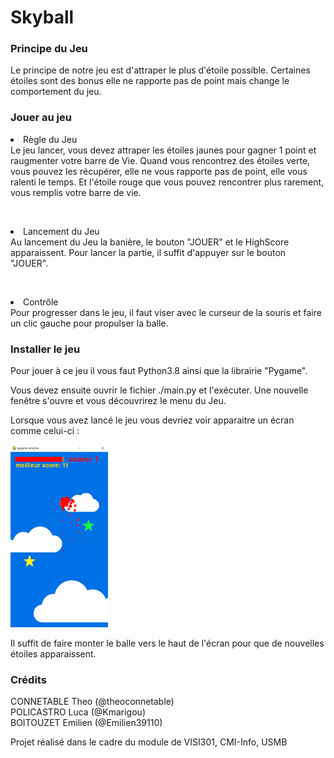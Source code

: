 # Skyball
<h3>Principe du Jeu</h3>
Le principe de notre jeu est d'attraper le plus d'étoile possible. Certaines étoiles sont
des bonus elle ne rapporte pas de point mais change le comportement du jeu. 

<h3>Jouer au jeu</h3>

<li> Règle du Jeu</li>
Le jeu lancer, vous devez attraper les étoiles jaunes pour gagner 1 point et raugmenter 
votre barre de Vie. Quand vous rencontrez des étoiles verte, vous pouvez les récupérer, elle 
ne vous rapporte pas de point, elle vous ralenti le temps. Et l'étoile rouge que vous pouvez 
rencontrer plus rarement, vous remplis votre barre de vie. 


</br><li>Lancement du Jeu</li>
Au lancement du Jeu la banière, le bouton "JOUER" et le HighScore apparaissent. 
Pour lancer la partie, il suffit d'appuyer sur le bouton "JOUER".

</br><li>Contrôle</li>
Pour progresser dans le jeu, il faut viser avec le curseur de la souris et faire un clic gauche 
pour propulser la balle.

<h3>Installer le jeu</h3>
Pour jouer à ce jeu il vous faut Python3.8 ainsi que la librairie "Pygame". 

Vous devez ensuite ouvrir le fichier ./main.py et l'exécuter. Une nouvelle fenêtre s'ouvre
et vous découvrirez le menu du Jeu.

Lorsque vous avez lancé le jeu vous devriez voir apparaitre un écran comme celui-ci :

![alt text](https://github.com/theoconnetable/VISI301/blob/main/read.png)

Il suffit de faire monter le balle vers le haut de l'écran pour que de nouvelles étoiles apparaissent.

<h3>Crédits</h3>
CONNETABLE Theo (@theoconnetable)
</br>POLICASTRO Luca (@Kmarigou)
</br>BOITOUZET Emilien (@Emilien39110)

Projet réalisé dans le cadre du module de VISI301, CMI-Info, USMB
